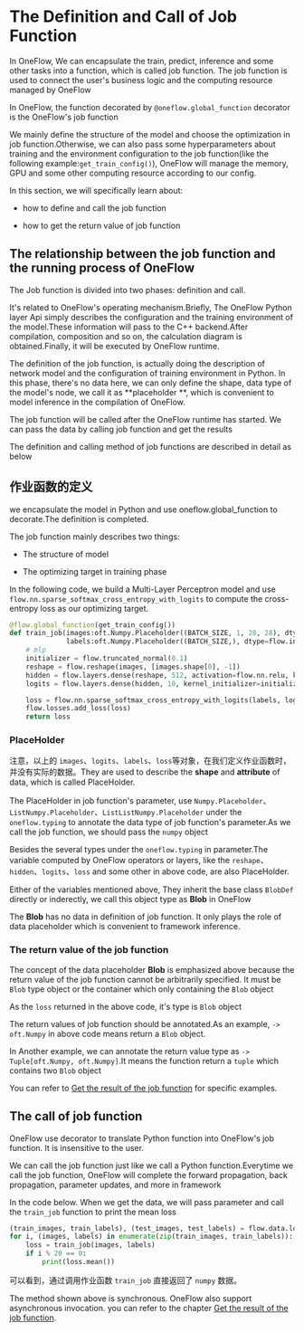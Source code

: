 # The Definition and Call of Job Function

In OneFlow, We can encapsulate the train, predict, inference and some other tasks into a function, which is called job function. The job function is used to connect the user's business logic and the computing resource managed by OneFlow

In OneFlow, the function decorated by `@oneflow.global_function` decorator is the OneFlow's job function

We mainly define the structure of the model and choose the optimization in job function.Otherwise, we can also pass some hyperparameters about training and the environment configuration to the job function(like the following example:`get_train_config()`), OneFlow will manage the memory, GPU and some other computing resource according to our config.

In this section, we will specifically learn about:

* how to define and call the job function

* how to get the return value of job function

## The relationship between the job function and the running process of OneFlow
The Job function is divided into two phases: definition and call.

It's related to OneFlow's operating mechanism.Briefly, The OneFlow Python layer Api simply describes the configuration and the training environment of the model.These information will pass to the C++ backend.After compilation, composition and so on, the calculation diagram is obtained.Finally, it will be executed by OneFlow runtime.

The definition of the job function, is actually doing the description of network model and the configuration of training environment in Python. In this phase, there's no data here, we can only define the shape, data type of the model's node, we call it as  **placeholder **, which is convenient to model inference in the compilation of OneFlow.

The job function will be called after the OneFlow runtime has started. We can pass the data by calling job function and get the results

The definition and calling method of job functions are described in detail as below

## 作业函数的定义
we encapsulate the model in Python and use oneflow.global_function to decorate.The definition is completed.

The job function mainly describes two things:

* The structure of model

* The optimizing target in training phase

In the following code, we build a Multi-Layer Perceptron model and use `flow.nn.sparse_softmax_cross_entropy_with_logits` to compute the cross-entropy loss as our optimizing target.

```python
@flow.global_function(get_train_config())
def train_job(images:oft.Numpy.Placeholder((BATCH_SIZE, 1, 28, 28), dtype=flow.float),
              labels:oft.Numpy.Placeholder((BATCH_SIZE,), dtype=flow.int32)) -> oft.Numpy:
    # mlp
    initializer = flow.truncated_normal(0.1)
    reshape = flow.reshape(images, [images.shape[0], -1])
    hidden = flow.layers.dense(reshape, 512, activation=flow.nn.relu, kernel_initializer=initializer, name="hidden")
    logits = flow.layers.dense(hidden, 10, kernel_initializer=initializer, name="output")

    loss = flow.nn.sparse_softmax_cross_entropy_with_logits(labels, logits, name="softmax_loss")
    flow.losses.add_loss(loss)
    return loss
```

### PlaceHolder
注意，以上的 `images`、`logits`、`labels`、`loss`等对象，在我们定义作业函数时，并没有实际的数据。They are used to describe the **shape** and **attribute** of data, which is called PlaceHolder.

The PlaceHolder in job function's parameter, use `Numpy.Placeholder`、`ListNumpy.Placeholder`、`ListListNumpy.Placeholder` under the `oneflow.typing` to annotate the data type of job function's parameter.As we call the job function, we should pass the `numpy` object

Besides the several types under the `oneflow.typing` in parameter.The variable computed by OneFlow operators or layers, like the `reshape`、`hidden`、`logits`、`loss` and some other in above code, are also PlaceHolder.

Either of the variables mentioned above, They inherit the base class `BlobDef` directly or inderectly, we call this object type as **Blob** in OneFlow

The **Blob** has no data in definition of job function. It only plays the role of data placeholder which is convenient to framework inference.

### The return value of the job function
The concept of the data placeholder **Blob** is emphasized above because the return value of the job function cannot be arbitrarily specified. It must be `Blob` type object or the container which only containing the `Blob` object

As the `loss` returned in the above code, it's type is `Blob` object

The return values of job function should be annotated.As an example, `-> oft.Numpy` in above code means return a `Blob` object.

In Another example, we can annotate the return value type as `-> Tuple[oft.Numpy, oft.Numpy]`.It means the function return a `tuple` which contains two `Blob` object

You can refer to [Get the result of the job function](../basics_topics/async_get.md) for specific examples.

## The call of job function
OneFlow use decorator to translate Python function into OneFlow's job function. It is insensitive to the user.

We can call the job function just like we call a Python function.Everytime we call the job function, OneFlow will complete the forward propagation, back propagation, parameter updates, and more in framework

In the code below. When we get the data, we will pass parameter and call the `train_job` function to print the mean loss

```python
(train_images, train_labels), (test_images, test_labels) = flow.data.load_mnist(BATCH_SIZE)
for i, (images, labels) in enumerate(zip(train_images, train_labels)):
    loss = train_job(images, labels)
    if i % 20 == 0:
        print(loss.mean())
```

可以看到，通过调用作业函数 `train_job` 直接返回了 `numpy` 数据。

The method shown above is synchronous. OneFlow also support asynchronous invocation. you can refer to the chapter [Get the result of the job function](../basics_topics/async_get.md).


